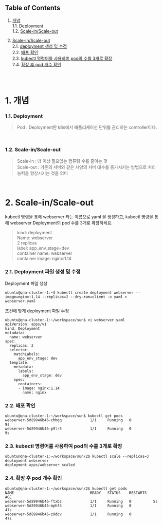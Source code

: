 ## Table of Contents

1. [개념](#1)<br>
  1.1. [Deployment](#1.1)<br>
  1.2. [Scale-in/Scale-out](#1.2)<br>

2. [Scale-in/Scale-out](#2)<br>
  2.1. [deployment 생성 및 수정](#2.1)<br>
  2.2. [배포 확인](#2.2)<br>
  2.3. [kubectl 명령어를 사용하여 pod의 수를 3개로 확장](#2.3)<br>
  2.4. [확장 후 pod 개수 확인](#2.4)<br>

<br>
<br>


# <div id='1'> 1. 개념

### <div id='1.1'> 1.1. Deployment

> Pod : Deployment란 k8s에서 애플리케이션 단위를 관리하는 controller이다.
<br>

### <div id='1.2'> 1.2. Scale-in/Scale-out

> Scale-in : 더 이상 필요없는 컴퓨팅 수를 줄이는 것 <br>
> Scale-out : 기존의 서버와 같은 사양의 서버 대수를 증가시키는 방법으로 처리 능력을 향상시키는 것을 의미

<br>

# <div id='2'> 2. Scale-in/Scale-out <br>

 kubectl 명령을 통해 webserver 라는 이름으로 yaml 을 생성하고, kubectl 명령을 통해 webserver Deployment의 pod 수를 3개로 확장하세요.

> kind: deployment <br>
> Name: webserver <br>
> 2 replicas <br>
> label: app_env_stage=dev <br>
> container name: webserver <br>
> container image: nginx:1.14 <br>

### <div id='2.1'> 2.1. Deployment 파일 생성 및 수정 <br>

Deployment 파일 생성

```
ubuntu@qna-cluster-1:~$ kubectl create deployment webserver --image=nginx:1.14 --replicas=2 --dry-run=client -o yaml > webserver.yaml
```

 조건에 맞게 deployment 파일 수정
```
ubuntu@qna-cluster-1:~/workspace/sun$ vi webserver.yaml 
apiVersion: apps/v1
kind: Deployment
metadata:
  name: webserver
spec:
  replicas: 2
  selector:
    matchLabels:
      app_env_stage: dev
  template:
    metadata:
      labels:
        app_env_stage: dev
    spec:
      containers:
      - image: nginx:1.14
        name: nginx
```

### <div id='2.2'> 2.2. 배포 확인 <br>
```
ubuntu@qna-cluster-1:~/workspace/sun$ kubectl get pods
webserver-5d89946b46-chbgq             1/1     Running   0              9s
webserver-5d89946b46-p9lr5             1/1     Running   0              9s
```

### <div id='2.3'> 2.3. kubectl 명령어를 사용하여 pod의 수를 3개로 확장 <br>
```
ubuntu@qna-cluster-1:~/workspace/sun/2$ kubectl scale --replicas=3 deployment webserver
deployment.apps/webserver scaled
```

### <div id='2.4'> 2.4. 확장 후 pod 개수 확인 <br>
```
ubuntu@qna-cluster-1:~/workspace/sun/2$ kubectl get pods
NAME                                   READY   STATUS    RESTARTS   AGE
webserver-5d89946b46-ftxbz             1/1     Running   0          5s
webserver-5d89946b46-mphf4             1/1     Running   0          47s
webserver-5d89946b46-z9dcv             1/1     Running   0          47s
```
